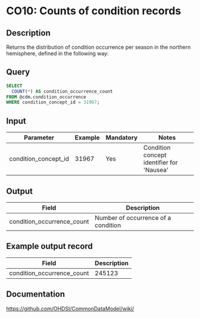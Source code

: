 <!---
Group:condition occurrence
Name: CO10: Counts of condition records
Author:Patrick Ryan
CDM Version: 5.3
-->

#  CO10: Counts of condition records

## Description
Returns the distribution of condition occurrence per season in the northern hemisphere, defined in the following way:

## Query
```sql
SELECT
  COUNT(*) AS condition_occurrence_count
FROM @cdm.condition_occurrence
WHERE condition_concept_id = 31967;
```

## Input
| Parameter | Example | Mandatory | Notes|
| --- | --- | --- | --- |
 | condition_concept_id | 31967 | Yes | Condition concept identifier for 'Nausea' |

## Output

| Field |  Description |
| --- | --- |
| condition_occurrence_count | Number of occurrence of a condition |

## Example output record

| Field |  Description |
| --- | --- |
| condition_occurrence_count | 245123 |

## Documentation
https://github.com/OHDSI/CommonDataModel/wiki/
